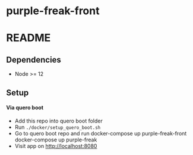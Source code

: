 # purple-freak-front

# README

## Dependencies
- Node >= 12

## Setup
#### Via quero boot

- Add this repo into quero boot folder
- Run `./docker/setup_quero_boot.sh`
- Go to quero boot repo and run docker-compose up purple-freak-front docker-compose up purple-freak
- Visit app on [http://localhost:8080](http://localhost:8080)

